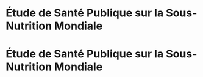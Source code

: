 # Étude de Santé Publique sur la Sous-Nutrition Mondiale

# Étude de Santé Publique sur la Sous-Nutrition Mondiale
